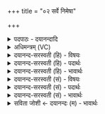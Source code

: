 +++
title = "०२ सर्वे निमेषा"

+++
<details><summary>पदपाठः - दयानन्दादि</summary>

सर्वे॑। नि॒मे॒षा इति॑ निऽमे॒षाः। ज॒ज्ञि॒रे॒। वि॒द्युत॒ इति॑ वि॒ऽद्युतः॑। पुरु॑षात्। अधि॑। न। ए॒न॒म्। ऊर्द्ध्वम्। न। ति॒र्य्यञ्च॑म्। न। मध्ये॑। परि॑। ज॒ग्र॒भ॒त्। २।
</details>

<details><summary>अधिमन्त्रम् (VC)</summary>

- परमात्मा देवता
- स्वयम्भु ब्रह्म ऋषिः
- अनुष्टुप्
- गान्धारः
</details>

<details><summary>दयानन्द-सरस्वती (हि) - विषयः</summary>

फिर उसी विषय को अगले मन्त्र में कहा है ॥
</details>

<details><summary>दयानन्द-सरस्वती (हि) - पदार्थः</summary>

पदार्थान्वयभाषाः -  हे मनुष्यो ! जिस (विद्युतः) विशेषकर प्रकाशमान (पुरुषात्) पूर्ण परमात्मा से (सर्वे) सब (निमेषाः) कला, काष्ठा आदि काल के अवयव (अधि, जज्ञिरे) अधिकतर उत्पन्न होते हैं, उस (एनम्) इस परमात्मा को कोई भी (न) न (ऊर्ध्वम्) ऊपर (न) न (तिर्य्यञ्चम्) तिरछा सब दिशाओं में वा नीचे और (न) न (मध्ये) बीच में (परि, जग्रभत्) सब ओर से ग्रहण कर सकता है, उसको तुम सेवो ॥२ ॥
</details>

<details><summary>दयानन्द-सरस्वती (हि) - भावार्थः</summary>

भावार्थभाषाः -  हे मनुष्यो ! जिसके रचने से सब काल के अवयव उत्पन्न हुए और जो ऊपर, नीचे, बीच में, पीछे, दूर, समीप कहा नहीं जा सकता, जो सर्वत्र पूर्ण ब्रह्म है, उसको योगाभ्यास से जान के सब आप लोग उपासना करो ॥२ ॥
</details>

<details><summary>दयानन्द-सरस्वती (सं) - विषयः</summary>

पुनस्तमेव विषयमाह ॥
</details>

<details><summary>दयानन्द-सरस्वती (सं) - पदार्थः</summary>

पदार्थान्वयभाषाः -  हे मनुष्याः ! यस्माद् विद्युतः पुरुषात् सर्वे निमेषा अधि जज्ञिरे तमेनं कोऽपि नोर्ध्वं न तिर्य्यञ्चं न मध्ये परि जग्रभत् तं यूयं सेवध्वम् ॥२ ॥
</details>

<details><summary>दयानन्द-सरस्वती (सं) - भावार्थः</summary>

भावार्थभाषाः -  हे मनुष्याः ! यस्य निर्माणेन सर्वे कालावयवा जाता यच्चोर्ध्वमधो मध्ये पार्श्वतो दूरे निकटे वा कथयितुमशक्यं यत् सर्वत्र पूर्ण ब्रह्माऽस्ति तद्योगाभ्यासेन विज्ञाय सर्वे भवन्त उपासीरन् ॥२ ॥
</details>

<details><summary>सविता जोशी ← दयानन्दः (म) - भावार्थः</summary>

भावार्थभाषाः -  हे माणसांनो ! ज्याने काळाचे निमेष वगैरे अवयव निर्माण केलेले आहेत व ज्याच्यासंबंधी वर, खाली, दूर, जवळ, असे विधान करता येत नाही. जे सर्वत्र पूर्ण ब्रह्म आहे त्याला योगाभ्यासाने जाणा व त्याची उपासना करा.
</details>